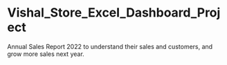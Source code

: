 # Vishal_Store_Excel_Dashboard_Project
Annual Sales Report 2022 to understand their sales and customers, and grow more sales next year.
